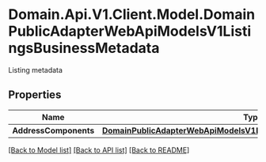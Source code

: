# Domain.Api.V1.Client.Model.DomainPublicAdapterWebApiModelsV1ListingsBusinessMetadata
Listing metadata
## Properties

Name | Type | Description | Notes
------------ | ------------- | ------------- | -------------
**AddressComponents** | [**DomainPublicAdapterWebApiModelsV1ListingsBusinessAddressComponents**](DomainPublicAdapterWebApiModelsV1ListingsBusinessAddressComponents.md) |  | [optional] 

[[Back to Model list]](../README.md#documentation-for-models) [[Back to API list]](../README.md#documentation-for-api-endpoints) [[Back to README]](../README.md)


